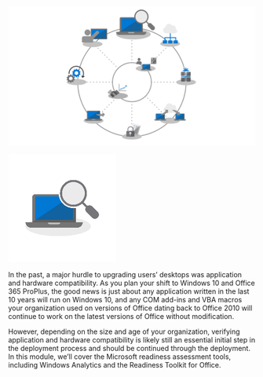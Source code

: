 
![step-1-wheel](../media/step1-wheel-icon.png)

![step-1-icon](../media/step1-icon.png)

In the past, a major hurdle to upgrading users’ desktops was application and hardware compatibility. As you plan your shift to Windows 10 and Office 365 ProPlus, the good news is just about any application written in the last 10 years will run on Windows 10, and any COM add-ins and VBA macros your organization used on versions of Office dating back to Office 2010 will continue to work on the latest versions of Office without modification.

However, depending on the size and age of your organization, verifying application and hardware compatibility is likely still an essential initial step in the deployment process and should be continued through the deployment. In this module, we’ll cover the Microsoft readiness assessment tools, including Windows Analytics and the Readiness Toolkit for Office.

